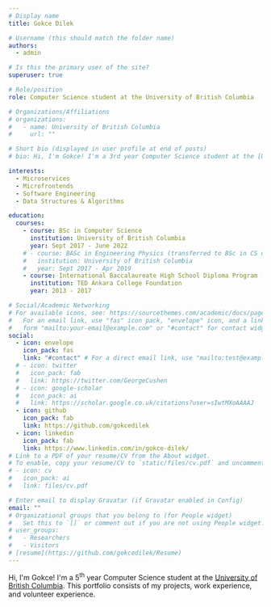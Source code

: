 ```yaml
---
# Display name
title: Gokce Dilek

# Username (this should match the folder name)
authors:
  - admin

# Is this the primary user of the site?
superuser: true

# Role/position
role: Computer Science student at the University of British Columbia

# Organizations/Affiliations
# organizations:
#   - name: University of British Columbia
#     url: ""

# Short bio (displayed in user profile at end of posts)
# bio: Hi, I'm Gokce! I'm a 3rd year Computer Science student at the [University of British Columbia](https://www.ubc.ca/). This portfolio consists of my school & personal projects, work experience, resume, and related technical experience.

interests:
  - Microservices
  - Microfrontends
  - Software Engineering
  - Data Structures & Algorithms

education:
  courses:
    - course: BSc in Computer Science
      institution: University of British Columbia
      year: Sept 2017 - June 2022
    # - course: BASc in Engineering Physics (transferred to BSc in CS during second year)
    #   institution: University of British Columbia
    #   year: Sept 2017 - Apr 2019
    - course: International Baccalaureate High School Diploma Program (IBDP)
      institution: TED Ankara College Foundation
      year: 2013 - 2017

# Social/Academic Networking
# For available icons, see: https://sourcethemes.com/academic/docs/page-builder/#icons
#   For an email link, use "fas" icon pack, "envelope" icon, and a link in the
#   form "mailto:your-email@example.com" or "#contact" for contact widget.
social:
  - icon: envelope
    icon_pack: fas
    link: "#contact" # For a direct email link, use "mailto:test@example.org".
  # - icon: twitter
  #   icon_pack: fab
  #   link: https://twitter.com/GeorgeCushen
  # - icon: google-scholar
  #   icon_pack: ai
  #   link: https://scholar.google.co.uk/citations?user=sIwtMXoAAAAJ
  - icon: github
    icon_pack: fab
    link: https://github.com/gokcedilek
  - icon: linkedin
    icon_pack: fab
    link: https://www.linkedin.com/in/gokce-dilek/
# Link to a PDF of your resume/CV from the About widget.
# To enable, copy your resume/CV to `static/files/cv.pdf` and uncomment the lines below.
# - icon: cv
#   icon_pack: ai
#   link: files/cv.pdf

# Enter email to display Gravatar (if Gravatar enabled in Config)
email: ""
# Organizational groups that you belong to (for People widget)
#   Set this to `[]` or comment out if you are not using People widget.
# user_groups:
#   - Researchers
#   - Visitors
# [resume](https://github.com/gokcedilek/Resume)
---
```


Hi, I'm Gokce! I'm a 5<sup>th</sup> year Computer Science student at the [University of British Columbia](https://www.ubc.ca/). This portfolio consists of my projects, work experience, and volunteer experience.
